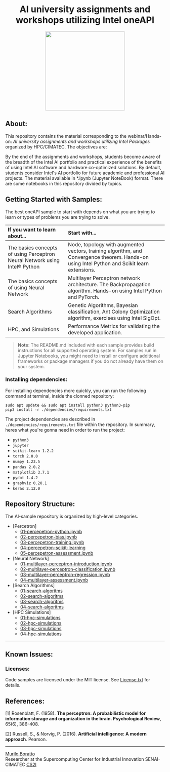 <h1 align="center"> AI university assignments and workshops utilizing Intel oneAPI </h1>

<div align="center">
	<a href="link_for_webite">
	<img height = "250em" src = "https://github.com/FernandoSchett/github_repository_template/assets/80331486/eca73869-032c-4908-92f3-6b1fc75ebe1b" />
    </a>
</div>

## About:

This repository contains the material corresponding to the webinar/Hands-on: _AI university assignments and workshops utilizing Intel Packages_ organized by HPC/CIMATEC. The objectives are:

By the end of the assignments and workshops, students become aware of the breadth of the Intel AI portfolio and practical experience of the benefits of using Intel AI software and hardware co-optimized solutions. By default, students consider Intel's AI portfolio for future academic and professional AI projects. The material available in \*.ipynb (Jupyter NoteBook) format. There are some notebooks in this repository divided by topics.

## Getting Started with Samples:

The best oneAPI sample to start with depends on what you are trying to learn or types of problems you are trying to solve.

| If you want to learn about... | Start with...
|:---                           |:---
| The basics concepts of using Perceptron Neural Network using Intel® Python  | Node, topology with augmented vectors, training algorithm, and Convergence theorem. Hands-on using Intel Python and Scikit learn extensions.
| The basics concepts of using Neural Network | Multilayer Perceptron network architecture. The Backpropagation algorithm. Hands-on using Intel Python and PyTorch.
| Search Algorithms    | Genetic Algorithms, Bayesian classification, Ant Colony Optimization algorithm, exercises using Intel SigOpt.
| HPC, and  Simulations | Performance Metrics for validating the developed application.

>**Note**: The README.md included with each sample provides build instructions for all supported operating system. For samples run in Jupyter Notebooks, you might need to install or configure additional frameworks or package managers if you do not already have them on your system.

### Installing dependencies:

For installing dependencies more quickly, you can run the following command at terminal, inside the clonned repository:

    sudo apt update && sudo apt install python3 python3-pip
    pip3 install -r ./dependencies/requirements.txt

The project dependencies are described in ```./dependencies/requirements.txt``` file within the repository. In summary, heres what you're gonna need in order to run the project:

- ```python3```
- ```jupyter```
- ```scikit-learn 1.2.2``` 
- ```torch 2.0.0```
- ```numpy 1.23.5```
- ```pandas 2.0.2```
- ```matplotlib 3.7.1```
- ```pydot 1.4.2```
- ```graphviz 0.20.1```
- ```keras 2.12.0```

  
## Repository Structure:

The AI-sample repository is organized by high-level categories.

- [Percetron]
  - [01-percepetron-python.ipynb](https://github.com/muriloboratto/AI-university-assignments/blob/master/1-Perceptron/01-percepetron-python.ipynb)
  - [02-percepetron-bias.ipynb](https://github.com/muriloboratto/AI-university-assignments/blob/master/1-Perceptron/02-percepetron-training.ipynb)
  - [03-percepetron-training.ipynb](https://github.com/muriloboratto/AI-university-assignments/blob/master/1-Perceptron/03-percepetron-bias.ipynb)
  - [04-percepetron-scikit-learning](https://github.com/muriloboratto/AI-university-assignments/blob/master/1-Perceptron/04-percepetron-scikit-learning.ipynb)
  - [05-percepetron-assessment.ipynb](https://github.com/muriloboratto/AI-university-assignments/blob/master/1-Perceptron/05-percepetron-assessment.ipynb)
- [Neural Network]
  - [01-multilayer-perceptron-introduction.ipynb](https://github.com/muriloboratto/AI-university-assignments/blob/master/2-Neural-Network/01-multilayer-perceptron-introduction.ipynb)
  - [02-multilayer-perceptron-classification.ipynb](https://github.com/muriloboratto/AI-university-assignments/blob/master/2-Neural-Network/02-multilayer-perceptron-classification.ipynb)
  - [03-multilayer-perceptron-regression.ipynb](https://github.com/muriloboratto/AI-university-assignments/blob/master/2-Neural-Network/03-multilayer-perceptron-regression.ipynb)
  - [04-multilayer-assessment.ipynb](https://github.com/muriloboratto/AI-university-assignments/blob/master/2-Neural-Network/04-multilayer-perceptron-fitting.ipynb)
- [Search Algorithms]
  - [01-search-algoritms](https://github.com/muriloboratto/)
  - [02-search-algoritms](https://github.com/muriloboratto/)
  - [03-search-algoritms](https://github.com/muriloboratto/)
  - [04-search-algoritms](https://github.com/muriloboratto/)
- [HPC Simulations]
  - [01-hpc-simulations](https://github.com/muriloboratto/)
  - [02-hpc-simulations](https://github.com/muriloboratto/)
  - [03-hpc-simulations](https://github.com/muriloboratto/)
  - [04-hpc-simulations](https://github.com/muriloboratto/) 
---

## Known Issues:

### Licenses:

Code samples are licensed under the MIT license. See [License.txt](https://github.com/oneapi-src/oneAPI-samples/blob/master/License.txt) for details.

## References:

[1] Rosenblatt, F. (1958). **The perceptron: A probabilistic model for information storage and organization in the brain. Psychological Review**, 65(6), 386-408.

[2] Russell, S., & Norvig, P. (2016). **Artificial intelligence: A modern approach**. Pearson.

---

[Murilo Boratto](http://lattes.cnpq.br/9222855062709254) <br/>
Researcher at the Supercomputing Center for Industrial Innovation SENAI-CIMATEC [CS2I](http://www.senaicimatec.com.br/) <br/>


